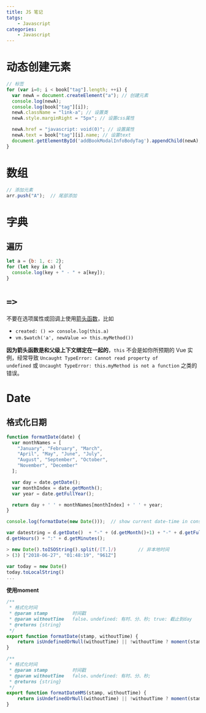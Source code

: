 ```yaml
---
title: JS 笔记
tatgs:
	- Javascript
categories:
	- Javascript
---
```


# 动态创建元素

```javascript
// 标签
for (var i=0; i < book["tag"].length; ++i) {
  var newA = document.createElement("a"); // 创建元素
  console.log(newA);
  console.log(book["tag"][i]);
  newA.className = "link-a"; // 设置类
  newA.style.marginRight = "5px"; // 设置css属性

  newA.href = "javascript: void(0)"; // 设置属性
  newA.text = book["tag"][i].name; // 设置text
  document.getElementById('addBookModalInfoBodyTag').appendChild(newA);  // 作为一个元素的子元素添加
}
```

# 数组

```javascript
// 添加元素
arr.push("A");	// 尾部添加
```

# 字典

## 遍历

```javascript
let a = {b: 1, c: 2};
for (let key in a) {
  console.log(key + " - " + a[key]);
}
```

# `=>`

不要在选项属性或回调上使用[箭头函数](https://developer.mozilla.org/zh-CN/docs/Web/JavaScript/Reference/Functions/Arrow_functions)，比如

-  `created: () => console.log(this.a)` 
- `vm.$watch('a', newValue => this.myMethod())`

**因为箭头函数是和父级上下文绑定在一起的**，`this` 不会是如你所预期的 Vue 实例，经常导致 `Uncaught TypeError: Cannot read property of undefined` 或 `Uncaught TypeError: this.myMethod is not a function` 之类的错误。

# Date

## 格式化日期

```javascript
function formatDate(date) {
  var monthNames = [
    "January", "February", "March",
    "April", "May", "June", "July",
    "August", "September", "October",
    "November", "December"
  ];

  var day = date.getDate();
  var monthIndex = date.getMonth();
  var year = date.getFullYear();

  return day + ' ' + monthNames[monthIndex] + ' ' + year;
}

console.log(formatDate(new Date()));  // show current date-time in console
```

```javascript
var datestring = d.getDate()  + "-" + (d.getMonth()+1) + "-" + d.getFullYear() + " " +
d.getHours() + ":" + d.getMinutes();
```

```javascript
> new Date().toISOString().split(/[T.]/)		// 非本地时间
> (3) ["2018-06-27", "01:48:19", "961Z"]
```

```javascript
var today = new Date()
today.toLocalString()
...
```



**使用moment**

```javascript
/**
 * 格式化时间
 * @param stamp         时间戳
 * @param withoutTime   false、undefined: 有时、分、秒; true: 截止到day
 * @returns {string}
 */
export function formatDate(stamp, withoutTime) {
    return isUndefinedOrNull(withoutTime) || !withoutTime ? moment(stamp).format('YYYY-MM-DD HH:mm') : moment(stamp).format('YYYY-MM-DD');
}

/**
 * 格式化时间
 * @param stamp         时间戳
 * @param withoutTime   false、undefined: 有时、分、秒;
 * @returns {string}
 */
export function formatDateHMS(stamp, withoutTime) {
    return isUndefinedOrNull(withoutTime) || !withoutTime ? moment(stamp).format('HH:mm:ss') :'';
}
```

